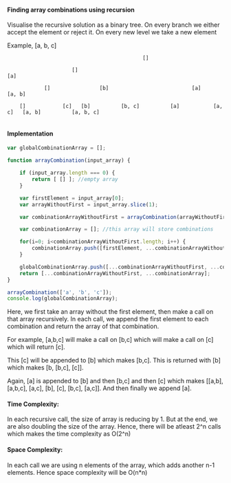 #### Finding array combinations using recursion

Visualise the recursive solution as a binary tree. On every branch we either accept the element or reject it. On every new level we take a new element

Example, [a, b, c]

```
                                            []

                     []                                               [a]

            []                [b]                           [a]                    [a, b]

    []            [c]   [b]          [b, c]          [a]           [a, c]   [a, b]          [a, b, c]
 
```


#### Implementation

```js
var globalCombinationArray = [];

function arrayCombination(input_array) {

	if (input_array.length === 0) {
    	return [ [] ]; //empty array
    } 

    var firstElement = input_array[0];
    var arrayWithoutFirst = input_array.slice(1);

    var combinationArrayWithoutFirst = arrayCombination(arrayWithoutFirst);

    var combinationArray = []; //this array will store combinations

    for(i=0; i<combinationArrayWithoutFirst.length; i++) {
        combinationArray.push([firstElement, ...combinationArrayWithoutFirst[i]]);
    }

    globalCombinationArray.push([...combinationArrayWithoutFirst, ...combinationArray]);
    return [...combinationArrayWithoutFirst, ...combinationArray];
}

arrayCombination(['a', 'b', 'c']);
console.log(globalCombinationArray);
```
Here, we first take an array without the first element, then make a call on that array recursively. In each call, we append the first element to each combination and return the array of that combination.

For example, [a,b,c] will make a call on [b,c] which will make a call on [c] which will return [c].

This [c] will be appended to [b] which makes [b,c]. This is returned with [b] which makes [b, [b,c], [c]].

Again, [a] is appended to [b] and then [b,c] and then [c] which makes [[a,b], [a,b,c], [a,c], [b], [c], [b,c], [a,c]]. And then finally we append [a].

#### Time Complexity:

In each recursive call, the size of array is reducing by 1. But at the end, we are also doubling the size of the array. Hence, there will be atleast 2^n calls which makes the time complexity as O(2^n)

#### Space Complexity:

In each call we are using n elements of the array, which adds another n-1 elements. Hence space complexity will be O(n*n)
